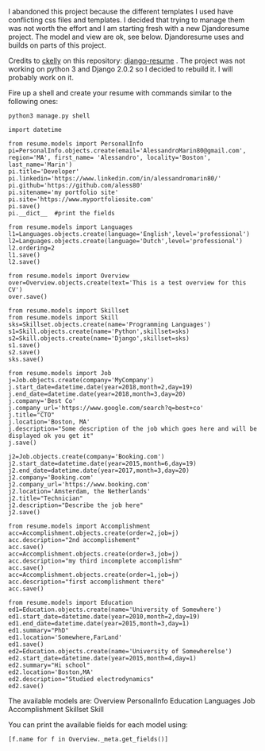 I abandoned this project because the different templates I used have conflicting css files and templates. I decided that trying to manage them was not worth the effort and I am starting fresh with a new Djandoresume project. The model and view are ok, see below. Djandoresume uses and builds on parts of this project. 

Credits to [ckelly](https://github.com/ckelly) on this repository: [django-resume](https://github.com/ckelly/django-resume) . 
The project was not working on python 3 and Django 2.0.2 so I decided to rebuild it. I will probably work on it. 

Fire up a shell and create your resume with commands similar to the following ones: 
```
python3 manage.py shell

import datetime

from resume.models import PersonalInfo
pi=PersonalInfo.objects.create(email='AlessandroMarin80@gmail.com', region='MA', first_name= 'Alessandro', locality='Boston', last_name='Marin')
pi.title='Developer'
pi.linkedin='https://www.linkedin.com/in/alessandromarin80/'
pi.github='https://github.com/aless80'
pi.sitename='my portfolio site'
pi.site='https://www.myportfoliosite.com'
pi.save()
pi.__dict__  #print the fields

from resume.models import Languages
l1=Languages.objects.create(language='English',level='professional')
l2=Languages.objects.create(language='Dutch',level='professional')
l2.ordering=2
l1.save()
l2.save()

from resume.models import Overview
over=Overview.objects.create(text='This is a test overview for this CV')
over.save()

from resume.models import Skillset
from resume.models import Skill
sks=Skillset.objects.create(name='Programming Languages')
s1=Skill.objects.create(name='Python',skillset=sks)
s2=Skill.objects.create(name='Django',skillset=sks)
s1.save()
s2.save()
sks.save()

from resume.models import Job
j=Job.objects.create(company='MyCompany')
j.start_date=datetime.date(year=2018,month=2,day=19)
j.end_date=datetime.date(year=2018,month=3,day=20)
j.company='Best Co'
j.company_url='https://www.google.com/search?q=best+co'
j.title="CTO"
j.location='Boston, MA'
j.description="Some description of the job which goes here and will be displayed ok you get it"
j.save()

j2=Job.objects.create(company='Booking.com')
j2.start_date=datetime.date(year=2015,month=6,day=19)
j2.end_date=datetime.date(year=2017,month=3,day=20)
j2.company='Booking.com'
j2.company_url='https://www.booking.com'
j2.location='Amsterdam, the Netherlands'
j2.title="Technician"
j2.description="Describe the job here"
j2.save()

from resume.models import Accomplishment
acc=Accomplishment.objects.create(order=2,job=j)
acc.description="2nd accomplishement"
acc.save()
acc=Accomplishment.objects.create(order=3,job=j)
acc.description="my third incomplete accomplishm"
acc.save()
acc=Accomplishment.objects.create(order=1,job=j)
acc.description="first accomplishment there"
acc.save()

from resume.models import Education
ed1=Education.objects.create(name='University of Somewhere')
ed1.start_date=datetime.date(year=2010,month=2,day=19)
ed1.end_date=datetime.date(year=2015,month=3,day=1)
ed1.summary="PhD"
ed1.location='Somewhere,FarLand'
ed1.save()
ed2=Education.objects.create(name='University of Somewherelse')
ed2.start_date=datetime.date(year=2015,month=4,day=1)
ed2.summary="Hi school"
ed2.location='Boston,MA'
ed2.description="Studied electrodynamics"
ed2.save()
```

The available models are: 
Overview
PersonalInfo
Education
Languages
Job
Accomplishment
Skillset
Skill

You can print the available fields for each model using:
```
[f.name for f in Overview._meta.get_fields()]
```